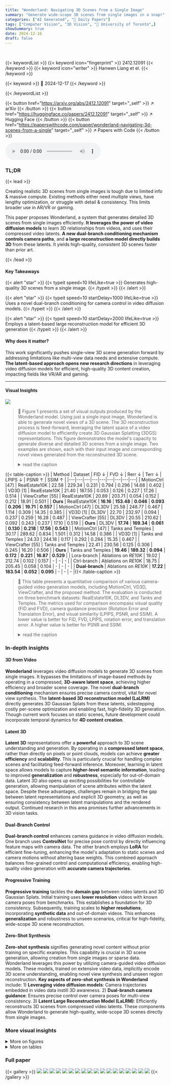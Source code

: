 ```yaml
---
title: "Wonderland: Navigating 3D Scenes from a Single Image"
summary: "Generate wide-scope 3D scenes from single images in a snap!"
categories: ["AI Generated", "🤗 Daily Papers"]
tags: ["Computer Vision", "3D Vision", "🏢 University of Toronto",]
showSummary: true
date: 2024-12-16
draft: false
---
```


<br>

{{< keywordList >}}
{{< keyword icon="fingerprint" >}} 2412.12091 {{< /keyword >}}
{{< keyword icon="writer" >}} Hanwen Liang et el. {{< /keyword >}}
 
{{< keyword >}} 🤗 2024-12-17 {{< /keyword >}}
 
{{< /keywordList >}}

{{< button href="https://arxiv.org/abs/2412.12091" target="_self" >}}
↗ arXiv
{{< /button >}}
{{< button href="https://huggingface.co/papers/2412.12091" target="_self" >}}
↗ Hugging Face
{{< /button >}}
{{< button href="https://paperswithcode.com/paper/wonderland-navigating-3d-scenes-from-a-single" target="_self" >}}
↗ Papers with Code
{{< /button >}}



<audio controls>
    <source src="https://ai-paper-reviewer.com/2412.12091/podcast.wav" type="audio/wav">
    Your browser does not support the audio element.
</audio>


### TL;DR


{{< lead >}}

Creating realistic 3D scenes from single images is tough due to limited info & massive compute. Existing methods either need multiple views, have lengthy optimization, or struggle with detail & consistency. This limits broader use in AR/VR or gaming. 

This paper proposes Wonderland, a system that generates detailed 3D scenes from single images efficiently. **It leverages the power of video diffusion models** to learn 3D relationships from videos, and uses their compressed video latents. **A new dual-branch conditioning mechanism controls camera paths**, and **a large reconstruction model directly builds 3D** from these latents. It yields high-quality, consistent 3D scenes faster than prior art.

{{< /lead >}}


#### Key Takeaways

{{< alert "star" >}}
{{< typeit speed=10 lifeLike=true >}} Generates high-quality 3D scenes from a single image. {{< /typeit >}}
{{< /alert >}}

{{< alert "star" >}}
{{< typeit speed=10 startDelay=1000 lifeLike=true >}} Uses a novel dual-branch conditioning for camera control in video diffusion models. {{< /typeit >}}
{{< /alert >}}

{{< alert "star" >}}
{{< typeit speed=10 startDelay=2000 lifeLike=true >}} Employs a latent-based large reconstruction model for efficient 3D generation {{< /typeit >}}
{{< /alert >}}

#### Why does it matter?
This work significantly pushes single-view 3D scene generation forward by addressing limitations like multi-view data needs and extensive compute. **The latent-based approach opens new research directions** in leveraging video diffusion models for efficient, high-quality 3D content creation, impacting fields like VR/AR and gaming.

------
#### Visual Insights



![](https://arxiv.org/html/2412.12091/x2.png)

> 🔼 Figure 1 presents a set of visual outputs produced by the Wonderland model. Using just a single input image, Wonderland is able to generate novel views of a 3D scene. The 3D reconstruction process is feed-forward, leveraging the latent space of a video diffusion model to efficiently create 3D Gaussian Splatting (3DGS) representations. This figure demonstrates the model's capacity to generate diverse and detailed 3D scenes from a single image.  Two examples are shown, each with their input image and corresponding novel views generated from the reconstructed 3D scene.
> <details>
> <summary>read the caption</summary>
> Figure 1: Visual results generated by Wonderland. Given a single image, Wonderland reconstructs 3D scenes from the latent space of a camera-guided video diffusion model in a feed-forward manner.
> </details>





{{< table-caption >}}
| Method | Dataset | FID ↓ | FVD ↓ | Rerr ↓ | Terr ↓ | LPIPS ↓ | PSNR ↑ | SSIM ↑ |
|---|---|---|---|---|---|---|---|---| 
| MotionCtrl [47] | RealEstate10K | 22.58 | 229.34 | 0.231 | 0.794 | 0.296 | 14.68 | 0.402 |
| VD3D [1] | RealEstate10K | 21.40 | 187.55 | 0.053 | 0.126 | 0.227 | 17.26 | 0.514 |
| ViewCrafter [55] | RealEstate10K | 20.89 | 203.71 | 0.054 | 0.152 | 0.212 | 18.91 | 0.501 |
| **Ours** | RealEstate10K | **16.16** | **153.48** | **0.046** | **0.093** | **0.206** | **19.71** | **0.557** |
| MotionCtrl [47] | DL3DV | 25.58 | 248.77 | 0.467 | 1.114 | 0.309 | 14.35 | 0.385 |
| VD3D [1] | DL3DV | 22.70 | 232.97 | 0.094 | 0.237 | 0.259 | 16.28 | 0.487 |
| ViewCrafter [55] | DL3DV | 20.55 | 210.62 | 0.092 | 0.243 | 0.237 | 17.10 | 0.519 |
| **Ours** | DL3DV | **17.74** | **169.34** | **0.061** | **0.130** | **0.218** | **17.56** | **0.543** |
| MotionCtrl [47] | Tanks and Temples | 30.17 | 289.62 | 0.834 | 1.501 | 0.312 | 14.58 | 0.386 |
| VD3D [1] | Tanks and Temples | 24.33 | 244.18 | 0.117 | 0.292 | 0.284 | 15.35 | 0.467 |
| ViewCrafter [55] | Tanks and Temples | 22.41 | 230.56 | 0.125 | 0.306 | 0.245 | 16.20 | 0.506 |
| **Ours** | Tanks and Temples | **19.46** | **189.32** | **0.094** | **0.172** | **0.221** | **16.87** | **0.529** |
| Lora-branch | Ablations on *RE10K* | 19.02 | 212.74 | 0.102 | 0.157 | - | - | - |
| Ctrl-branch | Ablations on *RE10K* | 18.75 | 205.45 | 0.058 | 0.104 | - | - | - |
| **Dual-branch** | Ablations on *RE10K* | **17.22** | **183.54** | **0.052** | **0.095** | - | - | - |{{< /table-caption >}}

> 🔼 This table presents a quantitative comparison of various camera-guided video generation models, including MotionCtrl, VD3D, ViewCrafter, and the proposed method. The evaluation is conducted on three benchmark datasets: RealEstate10K, DL3DV, and Tanks and Temples.  The metrics used for comparison encompass visual quality (FID and FVD), camera guidance precision (Rotation Error and Translation Error), and visual similarity (LPIPS, PSNR, and SSIM). A lower value is better for FID, FVD, LPIPS, rotation error, and translation error. A higher value is better for PSNR and SSIM.
> <details>
> <summary>read the caption</summary>
> Table 1: Quantitative comparison to the prior arts in camera-guided video generation on RealEstate10K, DL3DV, and Tanks and Temples dataset. We report the performance for visual quality (FID and FVD), camera-guidance precision (Rerrsubscript𝑅errR_{\text{err}}italic_R start_POSTSUBSCRIPT err end_POSTSUBSCRIPT and Terrsubscript𝑇errT_{\text{err}}italic_T start_POSTSUBSCRIPT err end_POSTSUBSCRIPT), and visual similarity (LPIPS, PSNR, and SSIM).
> </details>





### In-depth insights


#### 3D from Video
**Wonderland** leverages video diffusion models to generate 3D scenes from single images.  It bypasses the limitations of image-based methods by operating in a compressed, **3D-aware latent space**, achieving higher efficiency and broader scene coverage.  The novel **dual-branch conditioning** mechanism ensures precise camera control, vital for novel view synthesis. The **latent-based 3D reconstruction model (LaLRM)** directly generates 3D Gaussian Splats from these latents, sidestepping costly per-scene optimization and enabling fast, high-fidelity 3D generation. Though current work focuses on static scenes, future development could incorporate temporal dynamics for **4D content creation**.

#### Latent 3D
**Latent 3D** representations offer a **powerful** approach to 3D scene understanding and generation. By operating in a **compressed latent space**, rather than directly on pixels or point clouds, models can achieve **greater efficiency** and **scalability**.  This is particularly crucial for handling complex scenes and facilitating feed-forward inference. Moreover, learning in latent space allows models to capture **higher-level semantic information**, leading to improved **generalization** and **robustness**, especially for out-of-domain data. Latent 3D also opens up exciting possibilities for controllable generation, allowing manipulation of scene attributes within the latent space.  Despite these advantages, challenges remain in bridging the gap between latent representations and explicit 3D geometry, as well as ensuring consistency between latent manipulations and the rendered output. Continued research in this area promises further advancements in 3D vision tasks.

#### Dual-Branch Control
**Dual-branch control** enhances camera guidance in video diffusion models. One branch uses **ControlNet** for precise pose control by directly influencing feature maps with camera data.  The other branch employs **LoRA** for efficient fine-tuning, enhancing the model's adaptation to static scenes and camera motions without altering base weights. This combined approach balances fine-grained control and computational efficiency, enabling high-quality video generation with **accurate camera trajectories**.

#### Progressive Training
**Progressive training** tackles the **domain gap** between video latents and 3D Gaussian Splats.  Initial training uses **lower resolution** videos with known camera poses from benchmarks.  This establishes a foundation for 3D consistency.  Subsequently, training scales to **higher resolutions**, incorporating **synthetic data** and out-of-domain videos.  This enhances **generalization** and robustness to unseen scenarios, critical for high-fidelity, wide-scope 3D scene reconstruction.

#### Zero-Shot Synthesis
**Zero-shot synthesis** signifies generating novel content without prior training on specific examples. This capability is crucial in 3D scene generation, allowing creation from single images or sparse data. Wonderland leverages this power by utilizing camera-guided video diffusion models. These models, trained on extensive video data, implicitly encode 3D scene understanding, enabling novel view synthesis and unseen region reconstruction. **Key aspects of zero-shot synthesis in Wonderland** include: 1) **Leveraging video diffusion models**: Camera trajectories embedded in video data instill 3D awareness. 2) **Dual-branch camera guidance**: Ensures precise control over camera poses for multi-view consistency. 3) **Latent Large Reconstruction Model (LaLRM)**: Efficiently reconstructs 3D scenes from compressed video latents. These components allow Wonderland to generate high-quality, wide-scope 3D scenes directly from single images. 


### More visual insights

<details>
<summary>More on figures
</summary>


![](https://arxiv.org/html/2412.12091/x3.png)

> 🔼 Given a single image, Wonderland reconstructs 3D scenes using a camera-guided video diffusion model and a latent-based large reconstruction model (LaLRM). The video diffusion model, conditioned on the input image and camera trajectory, generates a 3D-aware video latent. This latent is then used by the LaLRM to construct the 3D scene in a feed-forward manner.  The dual-branch camera conditioning in the video diffusion model ensures precise pose control, while the LaLRM's operation in latent space allows for efficient reconstruction of wide-scope, high-fidelity 3D scenes.
> <details>
> <summary>read the caption</summary>
> Figure 2: Overview of Wonderland. Given a single image, a camera-guided video diffusion model follows the camera trajectory and generates a 3D-aware video latent, which is leveraged by the latent-based large reconstruction model to construct the 3D scene in a feed-forward manner. The video diffusion model involves dual-branch camera conditioning to fulfill precise pose control. The LaLRM operates in latent space and efficiently reconstructs a wide-scope and high-fidelity 3D scene.
> </details>



![](https://arxiv.org/html/2412.12091/x4.png)

> 🔼 This figure provides a qualitative comparison of several camera-guided video generation models, including MotionCtrl, VD3D, ViewCrafter, and the proposed method, Wonderland. Each model is tasked with generating a video sequence conditioned on a single input image and a specified camera trajectory. The 14th frame of each generated sequence is displayed for comparison, along with the ground truth frame and the conditional input image. The comparison highlights Wonderland's superior performance in terms of precise camera control, high visual quality, and wide-scope scene generation, particularly when compared to other methods that might exhibit misalignment with the specified camera trajectory, limited visual quality, or a narrow scope of generation.
> <details>
> <summary>read the caption</summary>
> Figure 3: Qualitative comparison to prior arts in camera-guided video generation. The 14thsubscript14th14_{\mathrm{th}}14 start_POSTSUBSCRIPT roman_th end_POSTSUBSCRIPT frame in each sample is shown for comparison, with the first column displaying the conditional image and camera trajectory (bottom-right). Blue bounding boxes denote reference areas to assist comparison and orange bounding boxes highlight low-quality generations. We also show our last frames in the rightmost column. Our method outperforms the priors in both precise camera control and high-quality and wide-scope video generation.
> </details>



![](https://arxiv.org/html/2412.12091/x5.png)

> 🔼 This figure presents a qualitative comparison of novel view synthesis from a single image among Wonderland, ViewCrafter, and ZeroNVS.  Each row showcases a different scene, with ground truth on the far left, then the novel view generated by each method. The first two scenes are indoors and the last is outdoors. Blue boxes indicate regions visible in the original image. Yellow boxes highlight areas where comparison methods struggle with quality or consistency. Wonderland shows significant improvement in rendering high-quality and detailed novel views, particularly in unseen or partially occluded regions.
> <details>
> <summary>read the caption</summary>
> Figure 4: Qualitative comparison for 3D scene generation. Blue bounding boxes show visible regions from conditional images and yellow bounding boxes show low-quality regions. Our approach generates much higher quality novel views from one conditional image.
> </details>



![](https://arxiv.org/html/2412.12091/x6.png)

> 🔼 This figure presents a qualitative comparison of our proposed method, Wonderland, with two existing state-of-the-art approaches, ViewCrafter and WonderJourney, for generating 3D scenes from single in-the-wild images. Each row showcases a different scene. The leftmost column displays the original input image, while the remaining columns display novel views generated by each method.  Wonderland excels at producing consistent and realistic renderings, even across wide viewpoints and previously unseen regions of the scene. ViewCrafter's performance is limited to a narrow field of view around the input image, exhibiting quality degradation as the view range expands. WonderJourney, designed for zoom-out effects, generates novel views with a wider field of view but suffers from blurry outputs and noticeable artifacts.
> <details>
> <summary>read the caption</summary>
> Figure 5: Comparison with ViewCrafter (left) and WonderJourney (right) for in-the-wild 3D scene generation from single input images.
> </details>



![](https://arxiv.org/html/2412.12091/x7.png)

> 🔼 This figure presents a qualitative comparison of 3D scene generation between Wonderland, ZeroNVS, and Cat3D on scenes from the Mip-NeRF dataset. Each scene's source image is displayed in the leftmost column. For each method, renderings from two viewpoints are shown: the initial viewpoint (corresponding to the input image) in the top row and a novel view at a 120-degree rotation from the initial viewpoint in the bottom row.  This comparison aims to demonstrate the quality and consistency of novel view synthesis generated by each method, particularly in handling out-of-view regions and geometric details.
> <details>
> <summary>read the caption</summary>
> Figure 6: Comparison to ZeroNVS and Cat3D with Mip-Nerf dataset on 3D scene generation from single input images. For each scene, the conditional image is shown in the left-most column. We show renderings from two viewpoints, one at the conditional image (starting) view (upper) and another at around 120°-rotation from the starting view(lower).
> </details>



![](https://arxiv.org/html/2412.12091/x8.png)

> 🔼 This figure shows a comparison of video generations between two models: a source I2V model and a fine-tuned model.  The top row displays output from the original source I2V model. The bottom row displays output from the I2V model fine-tuned on static scene datasets using LoRA. The comparison shows that the fine-tuned model produces significantly more static scenes. Specifically, the fine-tuned model generates videos with fewer motion changes compared to the original source model for scenes containing subjects like people and animals.
> <details>
> <summary>read the caption</summary>
> Figure A1: Comparison of video generations between the source model (upper row) and the model fine-tuned on static-scene datasets with LoRA modules (lower row). The results demonstrate that fine-tuning the model on static-scene datasets equipped with LoRA produces significantly more static scenes.
> </details>



![](https://arxiv.org/html/2412.12091/x9.png)

> 🔼 This figure compares the 3D rendering performance of two latent reconstruction models: one fine-tuned without in-the-wild data and the other with it.  Each model is used to render a pair of novel views of four different scenes. The upper row shows results from the model trained only on benchmark datasets, while the lower row shows results from the model further fine-tuned with an in-the-wild dataset. The inclusion of in-the-wild data during fine-tuning leads to a noticeable improvement in the generalization capability of the model, resulting in higher quality 3D renderings with finer details.
> <details>
> <summary>read the caption</summary>
> Figure A2: Comparison of 3D rendering performance between latent reconstruction models fine-tuned without in-the-wild dataset (upper row) and with in-the-wild dataset (lower row). Involving in-the-wild datasets during fine-tuning improves the generalization capability.
> </details>



![](https://arxiv.org/html/2412.12091/x10.png)

> 🔼 This architecture diagram outlines the Dual-branch Camera-guided Video Diffusion Model.  It illustrates the integration of camera guidance using both a LoRA-branch and a ControlNet-branch during the training process. Random noise is introduced to video latents, while the conditional image is incorporated through feature concatenation. For clarity, text tokens, diffusion time embeddings, positional embeddings, and some reshaping operations are omitted.  In the underlying diffusion transformer, text tokens are concatenated with visual tokens along the number-of-token dimension. To maintain consistent length, zero-padding is applied to the camera tokens before concatenation or element-wise summation. The SiLU activation function is used by default.
> <details>
> <summary>read the caption</summary>
> Figure A3: Structure of Dual-branch Camera-guided Video Diffusion Model. We show the skeletons of the training pipeline, where random noise is added to the video latents. The conditional image is merged to the noisy latents via feature concatenation. The camera guidance is integrated with LoRA-branch (left) and ControlNet-branch (right). We ignore the text tokens, the diffusion time embeddings, the positional embeddings, and some reshaping operations for simplicity in the figure. In the foundation diffusion transformer, the text tokens are concatenated along number-of-token dimension with visual tokens. Thus we apply zero-padding to camera tokens to guarantee the same length before concatenation or element-wise sum. By default, we use SiLu as our activation function.
> </details>



</details>




<details>
<summary>More on tables
</summary>


{{< table-caption >}}
| Method | RealEstate10K | | | DL3DV | | | Tanks-and-Temples | | |
|---|---|---|---|---|---|---|---|---|---|---|---| 
| *Metrics* | LPIPS ↓ | PSNR ↑ | SSIM ↑ | LPIPS ↓ | PSNR ↑ | SSIM ↑ | LPIPS ↓ | PSNR ↑ | SSIM ↑ |
|---|---|---|---|---|---|---|---|---|---|---| 
| ZeroNVS [38] | 0.448 | 13.01 | 0.378 | 0.465 | 13.35 | 0.339 | 0.470 | 12.94 | 0.325 |
| ViewCrafter [55] | 0.341 | 16.84 | 0.514 | 0.352 | 15.53 | 0.525 | 0.384 | 14.93 | 0.483 |
| **Ours** | **0.292** | **17.15** | **0.550** | **0.325** | **16.64** | **0.574** | **0.344** | **15.90** | **0.510** |
| Ablation-LaLRM | | | | | | | | | |
| RGB-14 | 0.137 | 21.39 | 0.751 | 0.205 | 18.76 | 0.696 | 0.221 | 19.70 | 0.605 |
| RGB-49 | 0.126 | 25.06 | 0.830 | 0.196 | 20.94 | 0.733 | 0.192 | 20.54 | 0.687 |
| **Latent-based** | **0.122** | **27.10** | **0.864** | **0.159** | **23.25** | **0.786** | **0.170** | **22.66** | **0.743** |{{< /table-caption >}}
> 🔼 This table presents a quantitative comparison of different methods for 3D scene novel view synthesis from a single image on various benchmark datasets, including RealEstate10K, DL3DV, and Tanks-and-Temples.  The metrics used for evaluation include LPIPS, PSNR, and SSIM, which measure the quality and similarity of the rendered views compared to ground truth views. The table shows the performance of ZeroNVS, ViewCrafter, the proposed method, and an ablation study of the proposed method.
> <details>
> <summary>read the caption</summary>
> Table 2: Quantitative comparison on various benchmark datasets for 3D scene novel view synthesis with single view condition.
> </details>

{{< table-caption >}}
| Expression | Specification | Explanation | 
|---|---|---| 
| **Expression** | **Specification** | **Explanation** |
|---|---|---| 
| *commonly used* |  |  |
| $x$ | $x \in R^{T\times H\times W\times 3}$ | source video clip |
| $s$ | - | stride to sample clip $x$ from source video |
| $z$ | $z \in R^{t\times h\times w\times c}$ | video latent embedded from $x$ |
| $\mathcal{E}$ | - | encoder from 3D-VAE |
| $r_s$ | $r_s = \frac{H}{h} = \frac{W}{w}$ | spatial compression rate |
| $r_t$ | $r_t = \frac{T}{t}$ | temporal compression rate |
| $p$ | $p \in R^{T\times H\times W\times 6}$ | Plücker embedding of cameras of video clip $x$ |
| *diffusion used* |  |  |
| $\tau$ | - | diffusion time step |
| $\alpha_{\tau}, \sigma_{\tau}$ | - | diffusion noise scheduler parameters |
| $z_{\tau}$ | - | noisy video latent |
| $D_{\theta}$ | - | diffusion model parameterized by $\theta$ |
| $o_v$ | $o_v \in R^{N_v\times d_v}$ | visual tokens as a sequence in diffusion model |
| $o_{\mathrm{ctrl}}$, $o_{\mathrm{lora}}$ | $o_{\mathrm{ctrl}}$, $o_{\mathrm{lora}} \in R^{N_v\times d_v}$ | camera tokens as a sequence in diffusion model |
| $N$ | - | number of transformer blocks in ControlNet branch |
| *reconstruction used* |  |  |
| $p_l$ | - | spatial patch size applied to $z$ in LaLRM |
| $o_l$ | $o_l \in R^{N_l\times d_l}$ | visual latent tokens as a sequence in LaLRM |
| $N_l$ | $N_l = t\cdot\frac{h}{p_l}\cdot\frac{w}{p_l}$ | number of visual latent tokens in LaLRM |
| $o_{\mathrm{p}}$ | $o_{\mathrm{p}} \in R^{N_l\times d_l}$ | camera tokens as a sequence in LaLRM |
| $V$ | - | number of supervision views in LaLRM |
| $G$ | $G \in R^{(T\cdot H\cdot W)\times 12}$ | Gaussian feature map in LaLRM |{{< /table-caption >}}
> 🔼 This table provides a comprehensive list of notations used throughout the paper, along with their corresponding specifications and explanations.  It serves as a quick reference for readers to understand the meaning of symbols and variables used in equations and figures.
> <details>
> <summary>read the caption</summary>
> Table A1: Overview of the notations used in the paper.
> </details>

{{< table-caption >}}
| Architecture | FID ↓ | FVD ↓ | R<sub>err</sub> ↓ | T<sub>err</sub> ↓ |
|---|---|---|---|---| 
| Lora-branch | 19.02 | 212.74 | 0.102 | 0.157 |
| Ctrl-branch | 18.75 | 205.45 | 0.058 | 0.104 |
| Dual-branch | **17.22** | **183.54** | **0.052** | **0.095** |
| Dual w/o LoraModule | 17.84 | 195.07 | 0.062 | 0.101 |
| *Ctrl-branch* only | | | | |
| w/o weight copy | 18.92 | 206.75 | 0.065 | 0.108 |
| block-1 | 19.90 | 214.66 | 0.114 | 0.162 |
| blocks-10 | 19.15 | 210.74 | 0.075 | 0.126 |
| blocks-30 | 20.15 | 221.61 | 0.056 | 0.105 |{{< /table-caption >}}
> 🔼 This table evaluates different architecture designs for a camera-guided video generation model, focusing on visual quality (FID and FVD) and camera control precision (rotation and translation errors).  The models are trained on the RealEstate10K dataset. The top section of this table replicates data from Table 1 in the main paper, providing a baseline comparison to other state-of-the-art methods.
> <details>
> <summary>read the caption</summary>
> Table A2: Analysis on architecture designs in camera-guided video generation model. We report the performance for visual quality (FID and FVD) and pose control precision (Rerrsubscript𝑅errR_{\text{err}}italic_R start_POSTSUBSCRIPT err end_POSTSUBSCRIPT and Terrsubscript𝑇errT_{\text{err}}italic_T start_POSTSUBSCRIPT err end_POSTSUBSCRIPT) from models trained on RealEstate10K dataset. The first section of the table is adopted from Tab.1 in the main paper.
> </details>

{{< table-caption >}}
| Method | RealEstate10K | | | DL3DV | | | Tanks-and-Temples | | |
|---|---|---|---|---|---|---|---|---|---|---|
| *Metrics* | LPIPS ↓ | PSNR ↑ | SSIM ↑ | LPIPS ↓ | PSNR ↑ | SSIM ↑ | LPIPS ↓ | PSNR ↑ | SSIM ↑ |
| LaLRM– | 0.295 | 17.06 | 0.538 | 0.343 | 16.62 | 0.570 | 0.359 | 15.85 | 0.502 |
| **LaLRM** | **0.292** | **17.15** | **0.550** | **0.325** | **16.64** | **0.574** | **0.344** | **15.90** | **0.510** |{{< /table-caption >}}
> 🔼 This table evaluates the effect of fine-tuning the Latent Large Reconstruction Model (LaLRM) with an in-the-wild dataset on its ability to perform 3D scene novel view synthesis from single-view images. The evaluation uses three benchmark datasets: RealEstate10K, DL3DV, and Tanks-and-Temples. The metrics used are LPIPS, PSNR, and SSIM, which measure the quality and similarity of rendered images compared to ground truth views.  Two versions of the model are evaluated: LaLRM- (trained without the in-the-wild dataset), and LaLRM (trained with the in-the-wild dataset), demonstrating the effectiveness of including in-the-wild data during fine-tuning.
> <details>
> <summary>read the caption</summary>
> Table A3: Analysis on involving in-the-wild dataset to fine-tune LaLRM. We report the performance on various benchmark datasets for novel view synthesis of 3D scenes, which are built from single view condition.
> </details>

</details>




### Full paper

{{< gallery >}}
<img src="https://ai-paper-reviewer.com/2412.12091/1.png" class="grid-w50 md:grid-w33 xl:grid-w25" />
<img src="https://ai-paper-reviewer.com/2412.12091/2.png" class="grid-w50 md:grid-w33 xl:grid-w25" />
<img src="https://ai-paper-reviewer.com/2412.12091/3.png" class="grid-w50 md:grid-w33 xl:grid-w25" />
<img src="https://ai-paper-reviewer.com/2412.12091/4.png" class="grid-w50 md:grid-w33 xl:grid-w25" />
<img src="https://ai-paper-reviewer.com/2412.12091/5.png" class="grid-w50 md:grid-w33 xl:grid-w25" />
<img src="https://ai-paper-reviewer.com/2412.12091/6.png" class="grid-w50 md:grid-w33 xl:grid-w25" />
<img src="https://ai-paper-reviewer.com/2412.12091/7.png" class="grid-w50 md:grid-w33 xl:grid-w25" />
<img src="https://ai-paper-reviewer.com/2412.12091/8.png" class="grid-w50 md:grid-w33 xl:grid-w25" />
<img src="https://ai-paper-reviewer.com/2412.12091/9.png" class="grid-w50 md:grid-w33 xl:grid-w25" />
<img src="https://ai-paper-reviewer.com/2412.12091/10.png" class="grid-w50 md:grid-w33 xl:grid-w25" />
<img src="https://ai-paper-reviewer.com/2412.12091/11.png" class="grid-w50 md:grid-w33 xl:grid-w25" />
<img src="https://ai-paper-reviewer.com/2412.12091/12.png" class="grid-w50 md:grid-w33 xl:grid-w25" />
<img src="https://ai-paper-reviewer.com/2412.12091/13.png" class="grid-w50 md:grid-w33 xl:grid-w25" />
<img src="https://ai-paper-reviewer.com/2412.12091/14.png" class="grid-w50 md:grid-w33 xl:grid-w25" />
<img src="https://ai-paper-reviewer.com/2412.12091/15.png" class="grid-w50 md:grid-w33 xl:grid-w25" />
<img src="https://ai-paper-reviewer.com/2412.12091/16.png" class="grid-w50 md:grid-w33 xl:grid-w25" />
<img src="https://ai-paper-reviewer.com/2412.12091/17.png" class="grid-w50 md:grid-w33 xl:grid-w25" />
<img src="https://ai-paper-reviewer.com/2412.12091/18.png" class="grid-w50 md:grid-w33 xl:grid-w25" />
{{< /gallery >}}